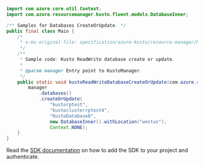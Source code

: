 ```java
import com.azure.core.util.Context;
import com.azure.resourcemanager.kusto.fluent.models.DatabaseInner;

/** Samples for Databases CreateOrUpdate. */
public final class Main {
    /*
     * x-ms-original-file: specification/azure-kusto/resource-manager/Microsoft.Kusto/stable/2021-08-27/examples/KustoDatabasesCreateOrUpdate.json
     */
    /**
     * Sample code: Kusto ReadWrite database create or update.
     *
     * @param manager Entry point to KustoManager.
     */
    public static void kustoReadWriteDatabaseCreateOrUpdate(com.azure.resourcemanager.kusto.KustoManager manager) {
        manager
            .databases()
            .createOrUpdate(
                "kustorptest",
                "kustoclusterrptest4",
                "KustoDatabase8",
                new DatabaseInner().withLocation("westus"),
                Context.NONE);
    }
}
```

Read the [SDK documentation](https://github.com/Azure/azure-sdk-for-java/blob/azure-resourcemanager-kusto_1.0.0-beta.3/sdk/kusto/azure-resourcemanager-kusto/README.md) on how to add the SDK to your project and authenticate.
